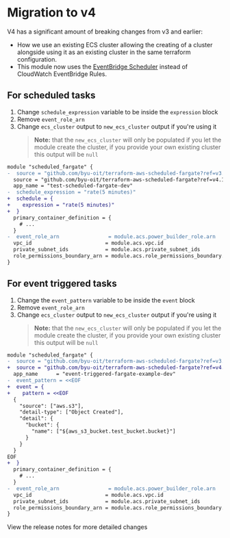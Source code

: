 # Migration to v4
V4 has a significant amount of breaking changes from v3 and earlier:

* How we use an existing ECS cluster allowing the creating of a cluster alongside using it as an existing cluster in the same terraform configuration.
* This module now uses the [EventBridge Scheduler](https://docs.aws.amazon.com/eventbridge/latest/userguide/scheduler.html) instead of CloudWatch EventBridge Rules.

## For scheduled tasks
1. Change `schedule_expression` variable to be inside the `expression` block
2. Remove `event_role_arn`
3. Change `ecs_cluster` output to `new_ecs_cluster` output if you're using it
   > **Note:** that the `new_ecs_cluster` will only be populated if you let the module create the cluster, if you provide your own existing cluster this output will be `null`

```diff
module "scheduled_fargate" {
-  source = "github.com/byu-oit/terraform-aws-scheduled-fargate?ref=v3.0.1"
  source = "github.com/byu-oit/terraform-aws-scheduled-fargate?ref=v4.1.0"
  app_name = "test-scheduled-fargate-dev"
-  schedule_expression = "rate(5 minutes)"
+  schedule = {
+    expression = "rate(5 minutes)"
+  }  
  primary_container_definition = {
    # ...
  }
-  event_role_arn                = module.acs.power_builder_role.arn
  vpc_id                        = module.acs.vpc.id
  private_subnet_ids            = module.acs.private_subnet_ids
  role_permissions_boundary_arn = module.acs.role_permissions_boundary.arn
}
```

## For event triggered tasks
1. Change the `event_pattern` variable to be inside the `event` block
2. Remove `event_role_arn`
3. Change `ecs_cluster` output to `new_ecs_cluster` output if you're using it
    > **Note:** that the `new_ecs_cluster` will only be populated if you let the module create the cluster, if you provide your own existing cluster this output will be `null`

```diff
module "scheduled_fargate" {
-  source = "github.com/byu-oit/terraform-aws-scheduled-fargate?ref=v3.0.1"
+  source = "github.com/byu-oit/terraform-aws-scheduled-fargate?ref=v4.1.0"
  app_name      = "event-triggered-fargate-example-dev"
-  event_pattern = <<EOF
+  event = {
+    pattern = <<EOF
  {
    "source": ["aws.s3"],
    "detail-type": ["Object Created"],
    "detail": {
      "bucket": {
        "name": ["${aws_s3_bucket.test_bucket.bucket}"]
      }
    }
  }
EOF
+  }
  primary_container_definition = {
    # ...
  }
-  event_role_arn                = module.acs.power_builder_role.arn
  vpc_id                        = module.acs.vpc.id
  private_subnet_ids            = module.acs.private_subnet_ids
  role_permissions_boundary_arn = module.acs.role_permissions_boundary.arn
}
```

View the release notes for more detailed changes
